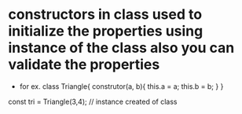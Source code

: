 # constructors in class used to initialize the properties using instance of the class also you can validate the properties
- for ex. class Triangle{
    construtor(a, b){
        this.a = a;
        this.b = b;
    }
}

const tri = Triangle(3,4); // instance created of class

